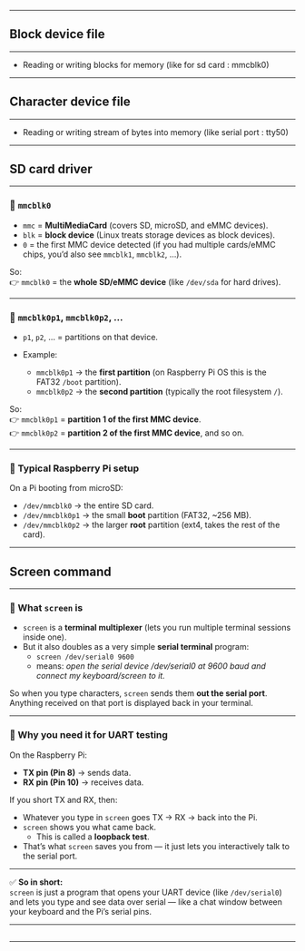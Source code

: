
---
## Block device file
---

- Reading or writing blocks for memory (like for sd card : mmcblk0)


---
## Character device file
---

- Reading or writing stream of bytes into memory (like serial port : tty50)


---
## SD card driver
---
### 🔹 `mmcblk0`

- `mmc` = **MultiMediaCard** (covers SD, microSD, and eMMC devices).
- `blk` = **block device** (Linux treats storage devices as block devices).
- `0` = the first MMC device detected (if you had multiple cards/eMMC chips, you’d also see `mmcblk1`, `mmcblk2`, …).

So:  
👉 `mmcblk0` = the **whole SD/eMMC device** (like `/dev/sda` for hard drives).

---
### 🔹 `mmcblk0p1`, `mmcblk0p2`, …

- `p1`, `p2`, … = partitions on that device.
    
- Example:
    - `mmcblk0p1` → the **first partition** (on Raspberry Pi OS this is the FAT32 `/boot` partition).
    - `mmcblk0p2` → the **second partition** (typically the root filesystem `/`).
        

So:  
👉 `mmcblk0p1` = **partition 1 of the first MMC device**.  
👉 `mmcblk0p2` = **partition 2 of the first MMC device**, and so on.

---
### 🔹 Typical Raspberry Pi setup

On a Pi booting from microSD:
- `/dev/mmcblk0` → the entire SD card. 
- `/dev/mmcblk0p1` → the small **boot** partition (FAT32, ~256 MB).
- `/dev/mmcblk0p2` → the larger **root** partition (ext4, takes the rest of the card).


---
## Screen command
---
### 🔹 What `screen` is

- `screen` is a **terminal multiplexer** (lets you run multiple terminal sessions inside one).
- But it also doubles as a very simple **serial terminal** program:
	- `screen /dev/serial0 9600`
	- means: *open the serial device /dev/serial0 at 9600 baud and connect my keyboard/screen to it.*

So when you type characters, `screen` sends them **out the serial port**.  
Anything received on that port is displayed back in your terminal.

---

### 🔹 Why you need it for UART testing

On the Raspberry Pi:
- **TX pin (Pin 8)** → sends data.
- **RX pin (Pin 10)** → receives data.
    
If you short TX and RX, then:
- Whatever you type in `screen` goes TX → RX → back into the Pi.
- `screen` shows you what came back.  
	- This is called a **loopback test**.
- That’s what `screen` saves you from — it just lets you interactively talk to the serial port.

---

✅ **So in short:**  
`screen` is just a program that opens your UART device (like `/dev/serial0`) and lets you type and see data over serial — like a chat window between your keyboard and the Pi’s serial pins.



---
## 
---


